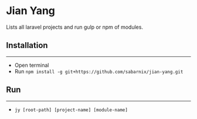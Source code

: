 
# Jian Yang

Lists all laravel projects and run gulp or npm of modules.
## Installation
* **
- Open terminal
- Run `npm install -g git+https://github.com/sabarnix/jian-yang.git`

## Run
* **
* `jy [root-path] [project-name] [module-name]`